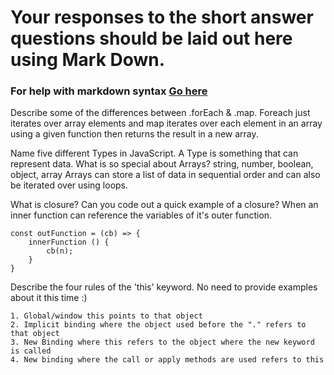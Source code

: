 # Your responses to the short answer questions should be laid out here using Mark Down.
### For help with markdown syntax [Go here](https://github.com/adam-p/markdown-here/wiki/Markdown-Cheatsheet)

Describe some of the differences between .forEach & .map.
	Foreach just iterates over array elements and map iterates over each element in an array 
	using a given function then returns the result in a new array.


Name five different Types in JavaScript. A Type is something that can represent data. What is so special about Arrays?
	string, number, boolean, object, array
	Arrays can store a list of data in sequential order and can also be iterated over using loops. 


What is closure? Can you code out a quick example of a closure?
	When an inner function can reference the variables of it's outer function. 

	const outFunction = (cb) => {
		innerFunction () {
			cb(n);
		}
	}



Describe the four rules of the 'this' keyword. No need to provide examples about it this time :)
	
	1. Global/window this points to that object
	2. Implicit binding where the object used before the "." refers to that object
	3. New Binding where this refers to the object where the new keyword is called 
	4. New binding where the call or apply methods are used refers to this 
